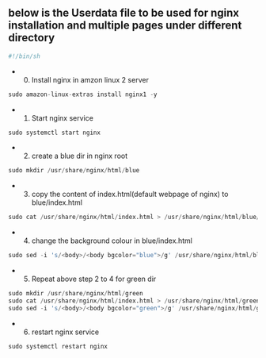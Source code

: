 ## below is the Userdata file to be used for nginx installation and multiple pages under different directory

```s
#!/bin/sh
```
- 0. Install nginx in amzon linux 2 server
```s
sudo amazon-linux-extras install nginx1 -y
```
- 1. Start nginx service
```s
sudo systemctl start nginx
```
- 2. create a blue dir in nginx root
```s
sudo mkdir /usr/share/nginx/html/blue
```
- 3. copy the content of index.html(default webpage of nginx) to blue/index.html
```s
sudo cat /usr/share/nginx/html/index.html > /usr/share/nginx/html/blue/index.html
```
- 4. change the background colour in blue/index.html
```s
sudo sed -i 's/<body>/<body bgcolor="blue">/g' /usr/share/nginx/html/blue/index.html
```
- 5. Repeat above step 2 to 4 for green dir 
```s
sudo mkdir /usr/share/nginx/html/green
sudo cat /usr/share/nginx/html/index.html > /usr/share/nginx/html/green/index.html
sudo sed -i 's/<body>/<body bgcolor="green">/g' /usr/share/nginx/html/green/index.html
```
- 6. restart nginx service
```s
sudo systemctl restart nginx
```
